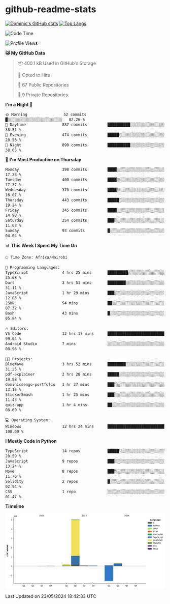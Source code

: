 # github-readme-stats
[![Dominic's GitHub stats](https://github-readme-stats.vercel.app/api?username=Domengo&show_icons=true)](https://github.com/anuraghazra/github-readme-stats)
[![Top Langs](https://github-readme-stats.vercel.app/api/top-langs/?username=Domengo&show_icons=true)](https://github.com/Domengo/github-readme-stats)

<!--START_SECTION:waka-->
![Code Time](http://img.shields.io/badge/Code%20Time-664%20hrs%2015%20mins-blue)

![Profile Views](http://img.shields.io/badge/Profile%20Views-0-blue)

**🐱 My GitHub Data** 

> 📦 400.1 kB Used in GitHub's Storage 
 > 
> 💼 Opted to Hire
 > 
> 📜 67 Public Repositories 
 > 
> 🔑 9 Private Repositories 
 > 
**I'm a Night 🦉** 

```text
🌞 Morning                52 commits          █░░░░░░░░░░░░░░░░░░░░░░░░   02.26 % 
🌆 Daytime                887 commits         ██████████░░░░░░░░░░░░░░░   38.51 % 
🌃 Evening                474 commits         █████░░░░░░░░░░░░░░░░░░░░   20.58 % 
🌙 Night                  890 commits         ██████████░░░░░░░░░░░░░░░   38.65 % 
```
📅 **I'm Most Productive on Thursday** 

```text
Monday                   398 commits         ████░░░░░░░░░░░░░░░░░░░░░   17.28 % 
Tuesday                  400 commits         ████░░░░░░░░░░░░░░░░░░░░░   17.37 % 
Wednesday                370 commits         ████░░░░░░░░░░░░░░░░░░░░░   16.07 % 
Thursday                 443 commits         █████░░░░░░░░░░░░░░░░░░░░   19.24 % 
Friday                   345 commits         ████░░░░░░░░░░░░░░░░░░░░░   14.98 % 
Saturday                 254 commits         ███░░░░░░░░░░░░░░░░░░░░░░   11.03 % 
Sunday                   93 commits          █░░░░░░░░░░░░░░░░░░░░░░░░   04.04 % 
```


📊 **This Week I Spent My Time On** 

```text
🕑︎ Time Zone: Africa/Nairobi

💬 Programming Languages: 
TypeScript               4 hrs 25 mins       █████████░░░░░░░░░░░░░░░░   35.68 % 
Dart                     3 hrs 51 mins       ████████░░░░░░░░░░░░░░░░░   31.11 % 
JavaScript               1 hr 29 mins        ███░░░░░░░░░░░░░░░░░░░░░░   12.03 % 
JSON                     54 mins             ██░░░░░░░░░░░░░░░░░░░░░░░   07.32 % 
Bash                     43 mins             █░░░░░░░░░░░░░░░░░░░░░░░░   05.84 % 

🔥 Editors: 
VS Code                  12 hrs 17 mins      █████████████████████████   99.04 % 
Android Studio           7 mins              ░░░░░░░░░░░░░░░░░░░░░░░░░   00.96 % 

🐱‍💻 Projects: 
BlueWave                 3 hrs 52 mins       ████████░░░░░░░░░░░░░░░░░   31.25 % 
pdf-explainer            2 hrs 28 mins       █████░░░░░░░░░░░░░░░░░░░░   19.88 % 
dominicsengo-portfolio   1 hr 37 mins        ███░░░░░░░░░░░░░░░░░░░░░░   13.15 % 
StickerSmash             1 hr 25 mins        ███░░░░░░░░░░░░░░░░░░░░░░   11.43 % 
quiz-app                 1 hr 4 mins         ██░░░░░░░░░░░░░░░░░░░░░░░   08.60 % 

💻 Operating System: 
Windows                  12 hrs 24 mins      █████████████████████████   100.00 % 
```

**I Mostly Code in Python** 

```text
TypeScript               14 repos            █████░░░░░░░░░░░░░░░░░░░░   20.59 % 
JavaScript               9 repos             ███░░░░░░░░░░░░░░░░░░░░░░   13.24 % 
Move                     8 repos             ███░░░░░░░░░░░░░░░░░░░░░░   11.76 % 
Solidity                 2 repos             █░░░░░░░░░░░░░░░░░░░░░░░░   02.94 % 
CSS                      1 repo              ░░░░░░░░░░░░░░░░░░░░░░░░░   01.47 % 
```



**Timeline**

![Lines of Code chart](https://raw.githubusercontent.com/Domengo/Domengo/main/assets/bar_graph.png)


 Last Updated on 23/05/2024 18:42:33 UTC
<!--END_SECTION:waka-->


